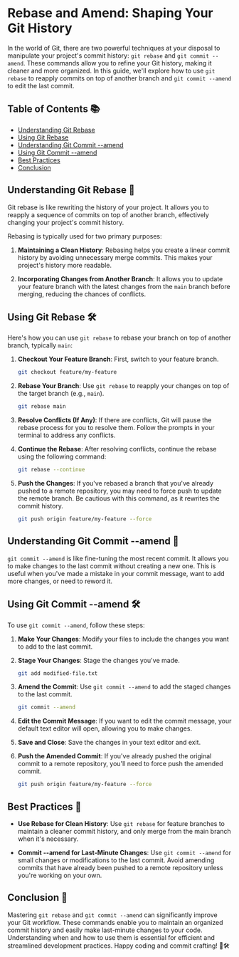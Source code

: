 # Rebase and Amend: Shaping Your Git History

In the world of Git, there are two powerful techniques at your disposal to manipulate your project's commit history: `git rebase` and `git commit --amend`. These commands allow you to refine your Git history, making it cleaner and more organized. In this guide, we'll explore how to use `git rebase` to reapply commits on top of another branch and `git commit --amend` to edit the last commit.

## Table of Contents 📚

- [Understanding Git Rebase](#understanding-git-rebase)
- [Using Git Rebase](#using-git-rebase)
- [Understanding Git Commit --amend](#understanding-git-commit---amend)
- [Using Git Commit --amend](#using-git-commit---amend)
- [Best Practices](#best-practices)
- [Conclusion](#conclusion)

## Understanding Git Rebase 🔄

Git rebase is like rewriting the history of your project. It allows you to reapply a sequence of commits on top of another branch, effectively changing your project's commit history. 

Rebasing is typically used for two primary purposes:

1. **Maintaining a Clean History**: Rebasing helps you create a linear commit history by avoiding unnecessary merge commits. This makes your project's history more readable.

2. **Incorporating Changes from Another Branch**: It allows you to update your feature branch with the latest changes from the `main` branch before merging, reducing the chances of conflicts.

## Using Git Rebase 🛠️

Here's how you can use `git rebase` to rebase your branch on top of another branch, typically `main`:

1. **Checkout Your Feature Branch**: First, switch to your feature branch.

   ```bash
   git checkout feature/my-feature
   ```

2. **Rebase Your Branch**: Use `git rebase` to reapply your changes on top of the target branch (e.g., `main`).

   ```bash
   git rebase main
   ```

3. **Resolve Conflicts (If Any)**: If there are conflicts, Git will pause the rebase process for you to resolve them. Follow the prompts in your terminal to address any conflicts.

4. **Continue the Rebase**: After resolving conflicts, continue the rebase using the following command:

   ```bash
   git rebase --continue
   ```

5. **Push the Changes**: If you've rebased a branch that you've already pushed to a remote repository, you may need to force push to update the remote branch. Be cautious with this command, as it rewrites the commit history.

   ```bash
   git push origin feature/my-feature --force
   ```

## Understanding Git Commit --amend 📝

`git commit --amend` is like fine-tuning the most recent commit. It allows you to make changes to the last commit without creating a new one. This is useful when you've made a mistake in your commit message, want to add more changes, or need to reword it.

## Using Git Commit --amend 🛠️

To use `git commit --amend`, follow these steps:

1. **Make Your Changes**: Modify your files to include the changes you want to add to the last commit.

2. **Stage Your Changes**: Stage the changes you've made.

   ```bash
   git add modified-file.txt
   ```

3. **Amend the Commit**: Use `git commit --amend` to add the staged changes to the last commit.

   ```bash
   git commit --amend
   ```

4. **Edit the Commit Message**: If you want to edit the commit message, your default text editor will open, allowing you to make changes.

5. **Save and Close**: Save the changes in your text editor and exit.

6. **Push the Amended Commit**: If you've already pushed the original commit to a remote repository, you'll need to force push the amended commit.

   ```bash
   git push origin feature/my-feature --force
   ```

## Best Practices 🚀

- **Use Rebase for Clean History**: Use `git rebase` for feature branches to maintain a cleaner commit history, and only merge from the main branch when it's necessary.

- **Commit --amend for Last-Minute Changes**: Use `git commit --amend` for small changes or modifications to the last commit. Avoid amending commits that have already been pushed to a remote repository unless you're working on your own.

## Conclusion 🌟

Mastering `git rebase` and `git commit --amend` can significantly improve your Git workflow. These commands enable you to maintain an organized commit history and easily make last-minute changes to your code. Understanding when and how to use them is essential for efficient and streamlined development practices. Happy coding and commit crafting! 🔄🛠️